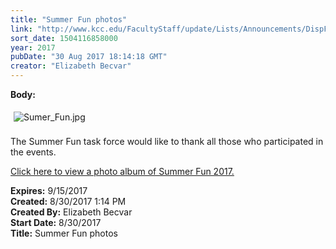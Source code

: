 ```yaml
---
title: "Summer Fun photos"
link: "http://www.kcc.edu/FacultyStaff/update/Lists/Announcements/DispForm.aspx?ID=2500"
sort_date: 1504116858000
year: 2017
pubDate: "30 Aug 2017 18:14:18 GMT"
creator: "Elizabeth Becvar"
---
```


<div><b>Body:</b> <div class="ExternalClassAEA0485AFF3C4D79B6AB00A7878865F3"><p>​<img alt="Sumer_Fun.jpg" src="/FacultyStaff/update/Documents/Sumer_Fun.jpg" style="margin:5px" /><br /><br />The Summer Fun task force would like to thank all those who participated in the events.</p>
<p><a href="https://www.flickr.com/photos/kccedu/sets/72157685250981521/">Click here to view a photo album of Summer Fun 2017.</a><br /></p></div>
</div>
<div><b>Expires:</b> 9/15/2017</div>
<div><b>Created:</b> 8/30/2017 1:14 PM</div>
<div><b>Created By:</b> Elizabeth Becvar</div>
<div><b>Start Date:</b> 8/30/2017</div>
<div><b>Title:</b> Summer Fun photos</div>
